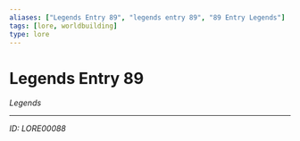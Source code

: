 ```yaml
---
aliases: ["Legends Entry 89", "legends entry 89", "89 Entry Legends"]
tags: [lore, worldbuilding]
type: lore
---
```


# Legends Entry 89

*Legends*

---
*ID: LORE00088*
